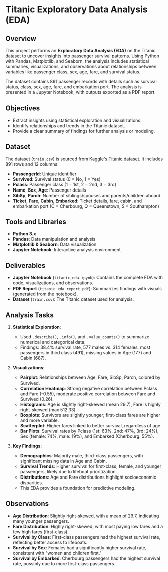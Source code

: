 # Titanic Exploratory Data Analysis (EDA)

## Overview
This project performs an **Exploratory Data Analysis (EDA)** on the Titanic dataset to uncover insights into passenger survival patterns. Using Python with Pandas, Matplotlib, and Seaborn, the analysis includes statistical summaries, visualizations, and observations about relationships between variables like passenger class, sex, age, fare, and survival status.

The dataset contains 891 passenger records with details such as survival status, class, sex, age, fare, and embarkation port. The analysis is presented in a Jupyter Notebook, with outputs exported as a PDF report.

## Objectives
- Extract insights using statistical exploration and visualizations.
- Identify relationships and trends in the Titanic dataset.
- Provide a clear summary of findings for further analysis or modeling.

## Dataset
The dataset (`train.csv`) is sourced from [Kaggle's Titanic dataset](https://www.kaggle.com/c/titanic). It includes 891 rows and 12 columns:
- **PassengerId**: Unique identifier
- **Survived**: Survival status (0 = No, 1 = Yes)
- **Pclass**: Passenger class (1 = 1st, 2 = 2nd, 3 = 3rd)
- **Name**, **Sex**, **Age**: Passenger details
- **SibSp**, **Parch**: Number of siblings/spouses and parents/children aboard
- **Ticket**, **Fare**, **Cabin**, **Embarked**: Ticket details, fare, cabin, and embarkation port (C = Cherbourg, Q = Queenstown, S = Southampton)

## Tools and Libraries
- **Python 3.x**
- **Pandas**: Data manipulation and analysis
- **Matplotlib & Seaborn**: Data visualization
- **Jupyter Notebook**: Interactive analysis environment

## Deliverables
- **Jupyter Notebook** (`titanic_eda.ipynb`): Contains the complete EDA with code, visualizations, and observations.
- **PDF Report** (`titanic_eda_report.pdf`): Summarizes findings with visuals (generated from the notebook).
- **Dataset** (`train.csv`): The Titanic dataset used for analysis.

## Analysis Tasks
1. **Statistical Exploration**:
   - Used `.describe()`, `.info()`, and `.value_counts()` to summarize numerical and categorical data.
   - Findings: 38.4% survival rate, 577 males vs. 314 females, most passengers in third class (491), missing values in Age (177) and Cabin (687).

2. **Visualizations**:
   - **Pairplot**: Relationships between Age, Fare, SibSp, Parch, colored by Survived.
   - **Correlation Heatmap**: Strong negative correlation between Pclass and Fare (-0.55), moderate positive correlation between Fare and Survived (0.26).
   - **Histograms**: Age is slightly right-skewed (mean 29.7), Fare is highly right-skewed (max 512.33).
   - **Boxplots**: Survivors are slightly younger; first-class fares are higher and more variable.
   - **Scatterplot**: Higher fares linked to better survival, regardless of age.
   - **Bar Plots**: Survival rates by Pclass (1st: 63%, 2nd: 47%, 3rd: 24%), Sex (female: 74%, male: 19%), and Embarked (Cherbourg: 55%).

3. **Key Findings**:
   - **Demographics**: Majority male, third-class passengers, with significant missing data in Age and Cabin.
   - **Survival Trends**: Higher survival for first-class, female, and younger passengers, likely due to lifeboat prioritization.
   - **Distributions**: Age and Fare distributions highlight socioeconomic disparities.
   - This EDA provides a foundation for predictive modeling.

## Observations
- **Age Distribution**: Slightly right-skewed, with a mean of 29.7, indicating many younger passengers.
- **Fare Distribution**: Highly right-skewed, with most paying low fares and a few high fares (first-class).
- **Survival by Class**: First-class passengers had the highest survival rate, reflecting better access to lifeboats.
- **Survival by Sex**: Females had a significantly higher survival rate, consistent with "women and children first."
- **Survival by Embarked**: Cherbourg passengers had the highest survival rate, possibly due to more first-class passengers.


